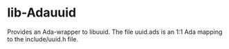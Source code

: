 # lib-Adauuid
Provides an Ada-wrapper to libuuid.
The file uuid.ads is an 1:1 Ada mapping to the include/uuid.h file.


